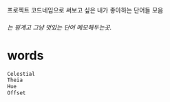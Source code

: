 프로젝트 코드네임으로 써보고 싶은 내가 좋아하는 단어들 모음
###### 는 핑계고 그냥 멋있는 단어 메모해두는곳.

# words
```css
Celestial
Theia
Hue
Offset
```
